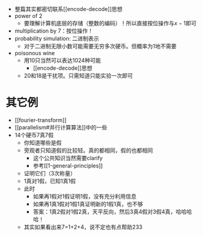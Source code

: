 - 整篇其实都密切联系[[encode-decode]]思想
- power of 2
  - 要理解计算机底层的存储（整数的编码）！所以直接按位操作与$x-1$即可
- multiplication by 7：按位操作！
- probability simulation: 二进制表示
  - 对于二进制无限小数可能需要无穷多次硬币。但概率为1地不需要
- poisonous wine
  - 用10只当然可以表达1024种可能
    - [[encode-decode]]思想
  - 20和18是干扰项。只需知道只能实验一次即可
# 其它例
- [[fourier-transform]]
- [[parallelism#并行计算算法]]中的一些
- 14个硬币7真7假
  - 你知道哪些是假
  - 旁观者只知道假的比较轻。真的都相同，假的也都相同
    - 这个公共知识当然需要clarify
    - 参考[[1-general-principles]]
  - 证明它们（3次称量）
  - 1真对1假，已知1真1假
  - 此时
    - 如果再1假对1假证明1假，没有充分利用信息
    - 如果再1真1假对1假1真证明新的1假1真，也不够
    - 答案：1真2假对1假2真，天平反向，然后3真4假对3假4真，哈哈哈哈！
  - 其实如果看出来7=1+2+4，说不定也有点帮助233
